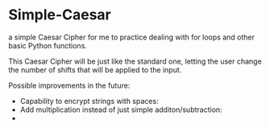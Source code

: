 # Simple-Caesar
a simple Caesar Cipher for me to practice dealing with for loops and other basic Python functions.

This Caesar Cipher will be just like the standard one, letting the user change the number of shifts that will be applied to the input.

Possible improvements in the future:
- Capability to encrypt strings with spaces:
- Add multiplication instead of just simple additon/subtraction:
- 

